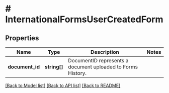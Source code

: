 # # InternationalFormsUserCreatedForm

## Properties

Name | Type | Description | Notes
------------ | ------------- | ------------- | -------------
**document_id** | **string[]** | DocumentID represents a document uploaded to Forms History. |

[[Back to Model list]](../../README.md#models) [[Back to API list]](../../README.md#endpoints) [[Back to README]](../../README.md)
